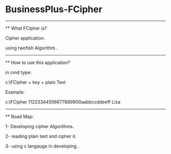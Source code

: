 # BusinessPlus-FCipher
_________________________
** What FCipher is? 

Cipher application.

using twofish Algorithm .
_____________________________________
** How to use this application?

in cmd type:

c:\FCipher + key + plain Text

Example:

c:\FCipher 11223344556677889900aabbccddeeff Liza

________________________________________
** Road Map:

1- Developing cipher Algorithms.

2- reading plain text and cipher it.

3- using c langauge in developing .


